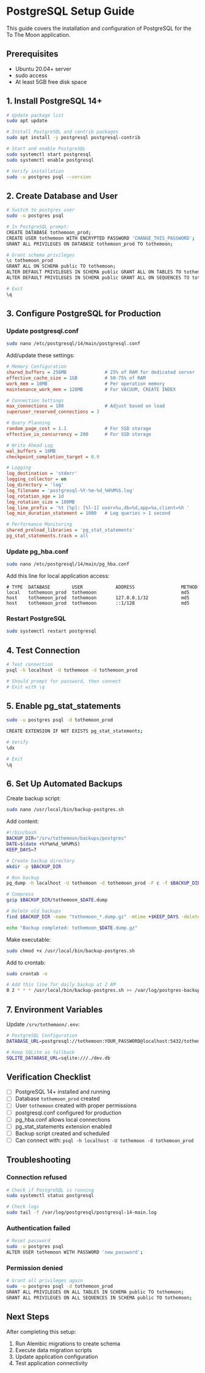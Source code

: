 # PostgreSQL Setup Guide

This guide covers the installation and configuration of PostgreSQL for the To The Moon application.

## Prerequisites

- Ubuntu 20.04+ server
- sudo access
- At least 5GB free disk space

## 1. Install PostgreSQL 14+

```bash
# Update package list
sudo apt update

# Install PostgreSQL and contrib packages
sudo apt install -y postgresql postgresql-contrib

# Start and enable PostgreSQL
sudo systemctl start postgresql
sudo systemctl enable postgresql

# Verify installation
sudo -u postgres psql --version
```

## 2. Create Database and User

```bash
# Switch to postgres user
sudo -u postgres psql

# In PostgreSQL prompt:
CREATE DATABASE tothemoon_prod;
CREATE USER tothemoon WITH ENCRYPTED PASSWORD 'CHANGE_THIS_PASSWORD';
GRANT ALL PRIVILEGES ON DATABASE tothemoon_prod TO tothemoon;

# Grant schema privileges
\c tothemoon_prod
GRANT ALL ON SCHEMA public TO tothemoon;
ALTER DEFAULT PRIVILEGES IN SCHEMA public GRANT ALL ON TABLES TO tothemoon;
ALTER DEFAULT PRIVILEGES IN SCHEMA public GRANT ALL ON SEQUENCES TO tothemoon;

# Exit
\q
```

## 3. Configure PostgreSQL for Production

### Update postgresql.conf

```bash
sudo nano /etc/postgresql/14/main/postgresql.conf
```

Add/update these settings:

```ini
# Memory Configuration
shared_buffers = 256MB              # 25% of RAM for dedicated server
effective_cache_size = 1GB          # 50-75% of RAM
work_mem = 16MB                     # Per operation memory
maintenance_work_mem = 128MB        # For VACUUM, CREATE INDEX

# Connection Settings
max_connections = 100               # Adjust based on load
superuser_reserved_connections = 3

# Query Planning
random_page_cost = 1.1              # For SSD storage
effective_io_concurrency = 200      # For SSD storage

# Write Ahead Log
wal_buffers = 16MB
checkpoint_completion_target = 0.9

# Logging
log_destination = 'stderr'
logging_collector = on
log_directory = 'log'
log_filename = 'postgresql-%Y-%m-%d_%H%M%S.log'
log_rotation_age = 1d
log_rotation_size = 100MB
log_line_prefix = '%t [%p]: [%l-1] user=%u,db=%d,app=%a,client=%h '
log_min_duration_statement = 1000   # Log queries > 1 second

# Performance Monitoring
shared_preload_libraries = 'pg_stat_statements'
pg_stat_statements.track = all
```

### Update pg_hba.conf

```bash
sudo nano /etc/postgresql/14/main/pg_hba.conf
```

Add this line for local application access:

```
# TYPE  DATABASE        USER            ADDRESS                 METHOD
local   tothemoon_prod  tothemoon                               md5
host    tothemoon_prod  tothemoon       127.0.0.1/32            md5
host    tothemoon_prod  tothemoon       ::1/128                 md5
```

### Restart PostgreSQL

```bash
sudo systemctl restart postgresql
```

## 4. Test Connection

```bash
# Test connection
psql -h localhost -U tothemoon -d tothemoon_prod

# Should prompt for password, then connect
# Exit with \q
```

## 5. Enable pg_stat_statements

```bash
sudo -u postgres psql -d tothemoon_prod

CREATE EXTENSION IF NOT EXISTS pg_stat_statements;

# Verify
\dx

# Exit
\q
```

## 6. Set Up Automated Backups

Create backup script:

```bash
sudo nano /usr/local/bin/backup-postgres.sh
```

Add content:

```bash
#!/bin/bash
BACKUP_DIR="/srv/tothemoon/backups/postgres"
DATE=$(date +%Y%m%d_%H%M%S)
KEEP_DAYS=7

# Create backup directory
mkdir -p $BACKUP_DIR

# Run backup
pg_dump -h localhost -U tothemoon -d tothemoon_prod -F c -f $BACKUP_DIR/tothemoon_$DATE.dump

# Compress
gzip $BACKUP_DIR/tothemoon_$DATE.dump

# Delete old backups
find $BACKUP_DIR -name "tothemoon_*.dump.gz" -mtime +$KEEP_DAYS -delete

echo "Backup completed: tothemoon_$DATE.dump.gz"
```

Make executable:

```bash
sudo chmod +x /usr/local/bin/backup-postgres.sh
```

Add to crontab:

```bash
sudo crontab -e

# Add this line for daily backup at 2 AM
0 2 * * * /usr/local/bin/backup-postgres.sh >> /var/log/postgres-backup.log 2>&1
```

## 7. Environment Variables

Update `/srv/tothemoon/.env`:

```bash
# PostgreSQL Configuration
DATABASE_URL=postgresql://tothemoon:YOUR_PASSWORD@localhost:5432/tothemoon_prod

# Keep SQLite as fallback
SQLITE_DATABASE_URL=sqlite:///./dev.db
```

## Verification Checklist

- [ ] PostgreSQL 14+ installed and running
- [ ] Database `tothemoon_prod` created
- [ ] User `tothemoon` created with proper permissions
- [ ] postgresql.conf configured for production
- [ ] pg_hba.conf allows local connections
- [ ] pg_stat_statements extension enabled
- [ ] Backup script created and scheduled
- [ ] Can connect with: `psql -h localhost -U tothemoon -d tothemoon_prod`

## Troubleshooting

### Connection refused
```bash
# Check if PostgreSQL is running
sudo systemctl status postgresql

# Check logs
sudo tail -f /var/log/postgresql/postgresql-14-main.log
```

### Authentication failed
```bash
# Reset password
sudo -u postgres psql
ALTER USER tothemoon WITH PASSWORD 'new_password';
```

### Permission denied
```bash
# Grant all privileges again
sudo -u postgres psql -d tothemoon_prod
GRANT ALL PRIVILEGES ON ALL TABLES IN SCHEMA public TO tothemoon;
GRANT ALL PRIVILEGES ON ALL SEQUENCES IN SCHEMA public TO tothemoon;
```

## Next Steps

After completing this setup:
1. Run Alembic migrations to create schema
2. Execute data migration scripts
3. Update application configuration
4. Test application connectivity
